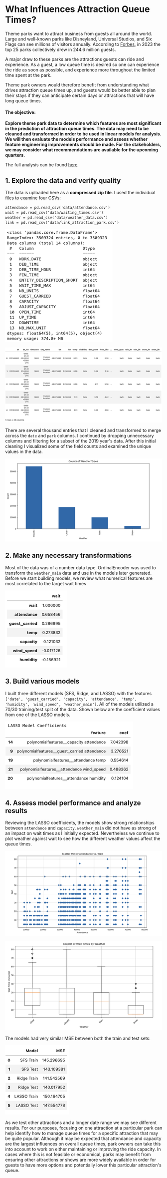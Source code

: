 # What Influences Attraction Queue Times?

Theme parks want to attract business from guests all around the world. Large and well-known parks like Disneyland, Universal Studios, and Six Flags can see millions of visitors annually. According to [Forbes](https://www.forbes.com/sites/suzannerowankelleher/2024/08/16/how-disney-dominated-the-theme-park-industry-in-2023/), in 2023 the top 25 parks collectively drew in 244.6 million guests.

A major draw to these parks are the attractions guests can ride and experience. As a guest, a low queue time is desired so one can experience the ride as soon as possible, and experience more throughout the limited time spent at the park. 

Theme park owners would therefore benefit from understanding what drives attraction queue times up, and guests would be better able to plan their stays if they can anticipate certain days or attractions that will have long queue times.

#### The objective:

**Explore theme park data to determine which features are most significant in the prediction of attraction queue times. The data may need to be cleaned and transformed in order to be used in linear models for analysis. We will then evaluate the models performance and assess whether feature engineering improvements should be made. For the stakeholders, we may consider what recommendations are available for the upcoming quarters.**

The full analysis can be found [here](what_influences_attraction_queue_times.ipynb)


## 1. Explore the data and verify quality

The data is uploaded here as a **compressed zip file**. I used the individual files to examine four CSVs: 


```
attendance = pd.read_csv('data/attendance.csv')
wait = pd.read_csv('data/waiting_times.csv')
weather = pd.read_csv('data/weather_data.csv')
link = pd.read_csv('data/link_attraction_park.csv')
```


![wait_csv](/assets/wait_csv.png)

![weather_csv](/assets/weather_csv.png)

There are several thousand entries that I cleaned and transformed to merge across the `date` and `park` columns. I continued by dropping unnecessary columns and filtering for a subset of the 2019 year's data. After this initial cleaning I visualized some of the field counts and examined the unique values in the data.

![weather_counts](/assets/weather_counts.png)

## 2. Make any necessary transformations

Most of the data was of a number data type. OrdinalEncoder was used to transform the `weather_main` data and use in the models later generated. Before we start building models, we review what numerical features are most correlated to the target wait times

![corr](/assets/corr.png)

## 3. Build various models

I built three different models (SFS, Ridge, and LASSO) with the features `['date', 'guest_carried', 'capacity', 'attendance', 'temp', 'humidity', 'wind_speed', 'weather_main']`.
All of the models utilized a 70/30 training/test split of the data. Shown below are the coefficient values from one of the LASSO models.

![lasso_coef](/assets/lasso_coef.png)

## 4. Assess model performance and analyze results

Reviewing the LASSO coefficients, the models show strong relationships between `attendance` and `capacity`. `weather_main` did not have as strong of an impact on wait times as I initially expected. 
Nevertheless we continue to plot weather against wait to see how the different weather values affect the queue times. 

![attendance_wait](/assets/attendance_wait_scatter.png)

![weather_boxplot](/assets/weather_boxplot.png)

The models had very similar MSE between both the train and test sets:

![mse_table](/assets/mse_table.png)

As we test other attractions and a longer date range we may see different results. For our purposes, focusing on one attraction at a particular park can help identify how to manage queue times for a specific attraction that may be quite popular. Although it
may be expected that attendance and capacity are the largest influences on overall queue times, park owners can take this into account to work on either maintaining or improving the ride capacity. In cases where this is not feasible or economical, parks may benefit from ensuring other attractions or shows are more widely available
in order for guests to have more options and potentially lower this particular attraction's queue.

